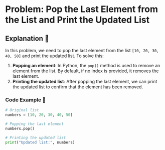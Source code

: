 # Problem: Pop the Last Element from the List and Print the Updated List

## **Explanation** 🧠

In this problem, we need to pop the last element from the list `[10, 20, 30, 40, 50]` and print the updated list. To solve this:

1. **Popping an element**: In Python, the `pop()` method is used to remove an element from the list. By default, if no index is provided, it removes the last element.
2. **Printing the updated list**: After popping the last element, we can print the updated list to confirm that the element has been removed.

### **Code Example** 📜

```python
# Original list
numbers = [10, 20, 30, 40, 50]

# Popping the last element
numbers.pop()

# Printing the updated list
print("Updated list:", numbers)
